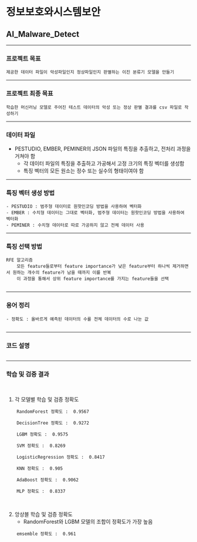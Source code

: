 #  정보보호와시스템보안
## AI_Malware_Detect

-----
### 프로젝트 목표

    제공한 데이터 파일이 악성파일인지 정상파일인지 판별하는 이진 분류기 모델을 만들기

-----
### 프로젝트 최종 목표

    학습한 머신러닝 모델로 주어진 테스트 데이터의 악성 또는 정상 판별 결과를 csv 파일로 작성하기

-----
### 데이터 파일
- PESTUDIO, EMBER, PEMINER의 JSON 파일의 특징을 추출하고, 전처리 과정을 거쳐야 함
    - 각 데이터 파일의 특징을 추출하고 가공해서 고정 크기의 특징 벡터를 생성함
    - 특징 벡터의 모든 원소는 정수 또는 실수의 형태이여야 함


-----
### 특징 벡터 생성 방법
```
- PESTUDIO : 범주형 데이터로 원핫인코딩 방법을 사용하여 벡터화
- EMBER : 수치형 데이터는 그대로 벡터화, 범주형 데이터는 원핫인코딩 방법을 사용하여 벡터화
- PEMINER : 수치형 데이터로 따로 가공하지 않고 전체 데이터 사용
```
-----
### 특징 선택 방법
```
RFE 알고리즘
    모든 feature들로부터 feature importance가 낮은 feature부터 하나씩 제거하면서 원하는 개수의 feature가 남을 때까지 이를 반복
    이 과정을 통해서 상위 feature importance를 가지는 feature들을 선택
        
```
-----
### 용어 정리
```
- 정확도 : 올바르게 예측된 데이터의 수를 전체 데이터의 수로 나눈 값
   
```
-----
### 코드 설명

```python

```

-----
### 학습 및 검증 결과

<br>

1. 각 모델별 학습 및 검증 정확도
``` 
    RandomForest 정확도 :  0.9567

    DecisionTree 정확도 :  0.9272

    LGBM 정확도 :  0.9575

    SVM 정확도 :  0.8269

    LogisticRegression 정확도 :  0.8417

    KNN 정확도 :  0.905

    AdaBoost 정확도 :  0.9062

    MLP 정확도 :  0.8337
```

<br>

2. 앙상블 학습 및 검증 정확도
    - RandomForest와 LGBM 모델의 조합이 정확도가 가장 높음
```
    emsemble 정확도 :  0.961
```

